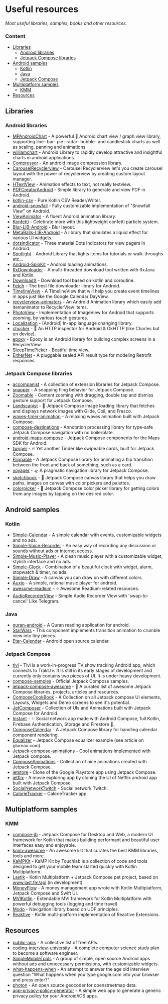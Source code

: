 # Useful resources
*Most useful libraries, samples, books and other resources.*

### Content
- [Libraries](#libraries)
    - [Android libraries](#android-libraries) 
    - [Jetpack Compose libraries](#jetpack-compose-libraries) 
- [Android samples](#android-samples)
    - [Kotlin](#kotlin)
    - [Java](#java)
    - [Jetpack Compose](#jetpack-compose)
- [Multiplatform samples](#multiplatform-samples)
    - [KMM](#kmm)
- [Resources](#resources)

##  Libraries

### Android libraries
* [MPAndroidChart](https://github.com/PhilJay/MPAndroidChart) - A powerful 🚀 Android chart view / graph view library, supporting line- bar- pie- radar- bubble- and candlestick charts as well as scaling, panning and animations.
* [williamchart](https://github.com/diogobernardino/williamchart) - Android Library to rapidly develop attractive and insightful charts in android applications.
* [Compressor](https://github.com/zetbaitsu/Compressor) - An android image compression library.
* [CarouselRecyclerview](https://github.com/sparrow007/CarouselRecyclerview) - Carousel Recyclerview let's you create carousel layout with the power of recyclerview by creating custom layout manager.
* [HTextView](https://github.com/hanks-zyh/HTextView) - Animation effects to text, not really textview.
* [PDFCreatorAndroid](https://github.com/tejpratap46/PDFCreatorAndroid) - Simple library to generate and view PDF in Android.
* [kotlin-csv](https://github.com/doyaaaaaken/kotlin-csv) - Pure Kotlin CSV Reader/Writer.
* [android-snowfall](https://github.com/JetradarMobile/android-snowfall) - Fully customizable implementation of "Snowfall View" on Android.
* [ViewAnimator](https://github.com/florent37/ViewAnimator) - A fluent Android animation library.
* [Konfetti](https://github.com/DanielMartinus/Konfetti) - Celebrate more with this lightweight confetti particle system.
* [Blur-LIB-Android](https://github.com/danielzeller/Blur-LIB-Android) - Blur layout.
* [MetaBalls-LIB-Android](https://github.com/danielzeller/MetaBalls-LIB-Android) - A library that simulates a liquid effect for various UI widgets.
* [dotsindicator](https://github.com/tommybuonomo/dotsindicator) - Three material Dots Indicators for view pagers in Android.
* [Spotlight](https://github.com/TakuSemba/Spotlight) - Android Library that lights items for tutorials or walk-throughs etc...
* [Android-SpinKit](https://github.com/ybq/Android-SpinKit) - Android loading animations.
* [RxDownloader](https://github.com/ssseasonnn/RxDownload) - A multi-threaded download tool written with RxJava and Kotlin.
* [DownloadX](https://github.com/ssseasonnn/DownloadX) - Download tool based on kotlin and coroutine.
* [Fetch](https://github.com/tonyofrancis/Fetch) - The best file downloader library for Android.
* [TimelineView](https://github.com/akri16/TimelineView) - A TimelineView that will help you create event timelines in apps just like the Google Calendar DayView.
* [recyclerview-animators](https://github.com/wasabeef/recyclerview-animators) - An Android Animation library which easily add itemanimator to RecyclerView items.
* [PhotoView](https://github.com/Baseflow/PhotoView) - Implementation of ImageView for Android that supports zooming, by various touch gestures.
* [Localization](https://github.com/akexorcist/Localization) - [Android] In-app language changing library.
* [chucker](https://github.com/ChuckerTeam/chucker) - 🔎 An HTTP inspector for Android & OkHTTP (like Charles but on device).
* [epoxy](https://github.com/airbnb/epoxy) - Epoxy is an Android library for building complex screens in a RecyclerView.
* [SleepTimePicker](https://github.com/AppSci/SleepTimePicker) - Beatiful time view.
* [EitherNet](https://github.com/slackhq/EitherNet) - A pluggable sealed API result type for modeling Retrofit responses.

### Jetpack Compose libraries
* [accompanist](https://github.com/google/accompanist) - A collection of extension libraries for Jetpack Compose.
* [snapper](https://github.com/chrisbanes/snapper) - A snapping fling behavior for Jetpack Compose.
* [Zoomable](https://github.com/mxalbert1996/Zoomable) - Content zooming with dragging, double tap and dismiss gesture support for Jetpack Compose.
* [Landscapist](https://github.com/skydoves/Landscapist) - 🍂 Jetpack Compose image loading library that fetches and displays network images with Glide, Coil, and Fresco.
* [waves-timer-animation](https://github.com/manueldidonna/waves-timer-animation) - A relaxing waves animation built with Jetpack Compose.
* [compose-destinations](https://github.com/raamcosta/compose-destinations) - Annotation processing library for type-safe Jetpack Compose navigation with no boilerplate.
* [android-maps-compose](https://github.com/googlemaps/android-maps-compose) - Jetpack Compose components for the Maps SDK for Android.
* [twyper](https://github.com/theapache64/twyper) - 🔥 Yet another Tinder like swipeable cards, built for Jetpack Compose.
* [Flippable](https://github.com/wajahatkarim3/Flippable) - A Jetpack Compose library for animating a flip transition between the front and back of something, such as a card.
* [voyager](https://github.com/adrielcafe/voyager) - 🛸 A pragmatic navigation library for Jetpack Compose.
* [sketchbook](https://github.com/GetStream/sketchbook-compose) - 🎨 Jetpack Compose canvas library that helps you draw paths, images on canvas with color pickers and palettes.
* [colorpicker](https://github.com/skydoves/colorpicker-compose) - 🎨 Jetpack Compose color picker library for getting colors from any images by tapping on the desired color.

## Android samples

### Kotlin
* [Simple-Calendar](https://github.com/SimpleMobileTools/Simple-Calendar) - A simple calendar with events, customizable widgets and no ads.
* [Simple-Voice-Recorder](https://github.com/SimpleMobileTools/Simple-Voice-Recorder) - An easy way of recording any discussion or sounds without ads or internet access.
* [Simple-Music-Player](https://github.com/SimpleMobileTools/Simple-Music-Player) - A clean music player with a customizable widget, stylish interface and no ads.
* [Simple-Clock](https://github.com/SimpleMobileTools/Simple-Clock-Abandoned) - Combination of a beautiful clock with widget, alarm, stopwatch & timer, no ads.
* [Simple-Draw](https://github.com/SimpleMobileTools/Simple-Draw) - A canvas you can draw on with different colors.
* [Auxio](https://github.com/OxygenCobalt/Auxio) - A simple, rational music player for android.
* [awesome-readium](https://github.com/readium/awesome-readium) - ⭐️ Awesome Readium-related resources.
* [AudioRecorderView](https://github.com/Tougee/AudioRecorderView) - Simple Audio Recorder View with 'swap-to-cancel' Like Telegram.

### Java
* [quran-android](https://github.com/quran/quran_android) - A Quran reading application for android.
* [StarWars](https://github.com/Yalantis/StarWars.Android) - This component implements transition animation to crumble view into tiny pieces.
* [Etar-Calendar](https://github.com/Etar-Group/Etar-Calendar) - Android open source calendar.

### Jetpack Compose
* [tivi](https://github.com/chrisbanes/tivi) - Tivi is a work-in-progress TV show tracking Android app, which connects to Trakt.tv. It is still in its early stages of development and currently only contains two pieces of UI. It is under heavy development.
* [compose-samples](https://github.com/android/compose-samples) - Official Jetpack Compose samples.
* [jetpack-compose-awesome](https://github.com/jetpack-compose/jetpack-compose-awesome) - 📝 A curated list of awesome Jetpack Compose libraries, projects, articles and resources.
* [ComposeCookBook](https://github.com/Gurupreet/ComposeCookBook) - A Collection on all Jetpack compose UI elements, Layouts, Widgets and Demo screens to see it's potential.
* [JetComposer](https://github.com/prafullmishra/JetComposer) - Collection of UIs and Animations built with Jetpack Compose for Android.
* [Instant](https://github.com/EBfVince/Instant) - ✨ Social network app made with Android Compose, full Kotlin, Firebase Authentication, Storage and Firestore 🚀.
* [ComposeCalendar](https://github.com/boguszpawlowski/ComposeCalendar) - A Jetpack Compose library for handling calendar component rendering.
* [Equalizer](https://github.com/glureau/Equalizer) - Jetpack Compose equalizer example (see article on glureau.com).
* [Jetpack-compose-animations](https://github.com/canopas/Jetpack-compose-animations-examples) - Cool animations implemented with Jetpack compose.
* [ComposeAnimations](https://github.com/antonshilov/ComposeAnimations) - Collection of nice animations created with Jetpack Compose.
* [jetstore](https://github.com/pushpalroy/jetstore) - Clone of the Google Playstore app using Jetpack Compose.
* [jetflix](https://github.com/pushpalroy/jetflix) - A movie exploring app by cloning the UI of Netflix android app built with Jetpack Compose.
* [SocialNetworkTwitch](https://github.com/philipplackner/SocialNetworkTwitch) - Social network Twitch.
* [CalorieTracker](https://github.com/philipplackner/CalorieTracker) - CalorieTracker app.

## Multiplatform samples

### KMM
* [compose-jb](https://github.com/JetBrains/compose-jb) - Jetpack Compose for Desktop and Web, a modern UI framework for Kotlin that makes building performant and beautiful user interfaces easy and enjoyable.
* [kmm-awesome](https://github.com/terrakok/kmm-awesome) - An awesome list that curates the best KMM libraries, tools and more.
* [KaMPKit](https://github.com/touchlab/KaMPKit) - KaMP Kit by Touchlab is a collection of code and tools designed to get your mobile team started quickly with Kotlin Multiplatform.
* [Lastik](https://github.com/hotmule/Lastik) - Kotlin Multiplatform + Jetpack Compose pet project, based on www.last.fm/api (in development).
* [MoneyFlow](https://github.com/prof18/MoneyFlow) - A money management app wrote with Kotlin Multiplatform, Jetpack Compose and Swift UI.
* [MVIKotlin](https://github.com/arkivanov/MVIKotlin) - Extendable MVI framework for Kotlin Multiplatform with powerful debugging tools (logging and time travel).
* [Modo](https://github.com/terrakok/Modo) - Navigation library based on UDF principles.
* [Reaktive](https://github.com/badoo/Reaktive) - Kotlin multi-platform implementation of Reactive Extensions.

## Resources
* [public-apis](https://github.com/public-apis/public-apis) - A collective list of free APIs.
* [coding-interview-university](https://github.com/jwasham/coding-interview-university) - A complete computer science study plan to become a software engineer.
* [SimpleMobileTools](https://github.com/SimpleMobileTools) - A group of simple, open source Android apps without ads and unnecessary permissions, with customizable widgets.
* [what-happens-when](https://github.com/alex/what-happens-when) - An attempt to answer the age old interview question "What happens when you type google.com into your browser and press enter?"
* [photon](https://github.com/komoot/photon) - An open source geocoder for openstreetmap data.
* [app-privacy-policy-generator](https://github.com/nisrulz/app-privacy-policy-generator) - A simple web app to generate a generic privacy policy for your Android/iOS apps.
